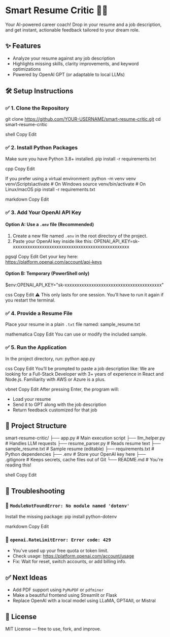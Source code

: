 # Smart Resume Critic 🤖📄
Your AI-powered career coach! Drop in your resume and a job description, and get instant, actionable feedback tailored to your dream role.

## ✨ Features
- Analyze your resume against any job description
- Highlights missing skills, clarity improvements, and keyword optimizations
- Powered by OpenAI GPT (or adaptable to local LLMs)

## 🛠️ Setup Instructions

### ✅ 1. Clone the Repository
git clone https://github.com/YOUR-USERNAME/smart-resume-critic.git cd smart-resume-critic

shell
Copy
Edit

### ✅ 2. Install Python Packages
Make sure you have Python 3.8+ installed.
pip install -r requirements.txt

cpp
Copy
Edit

If you prefer using a virtual environment:
python -m venv venv venv\Scripts\activate # On Windows source venv/bin/activate # On Linux/macOS pip install -r requirements.txt

markdown
Copy
Edit

### ✅ 3. Add Your OpenAI API Key

#### Option A: Use a `.env` file (Recommended)
1. Create a new file named `.env` in the root directory of the project.
2. Paste your OpenAI key inside like this:
OPENAI_API_KEY=sk-xxxxxxxxxxxxxxxxxxxxxxxxxxxxxxxxxxxxxxxxxxxxxxxx

pgsql
Copy
Edit
Get your key here: https://platform.openai.com/account/api-keys

#### Option B: Temporary (PowerShell only)
$env:OPENAI_API_KEY="sk-xxxxxxxxxxxxxxxxxxxxxxxxxxxxxxxxxxxxxxxx"

css
Copy
Edit
⚠️ This only lasts for one session. You’ll have to run it again if you restart the terminal.

### ✅ 4. Provide a Resume File
Place your resume in a plain `.txt` file named:
sample_resume.txt

mathematica
Copy
Edit
You can use or modify the included sample.

### ✅ 5. Run the Application
In the project directory, run:
python app.py

css
Copy
Edit
You’ll be prompted to paste a job description like:
We are looking for a Full-Stack Developer with 3+ years of experience in React and Node.js. Familiarity with AWS or Azure is a plus.

vbnet
Copy
Edit
After pressing Enter, the program will:
- Load your resume
- Send it to GPT along with the job description
- Return feedback customized for that job

## 📁 Project Structure
smart-resume-critic/ ├── app.py # Main execution script ├── llm_helper.py # Handles LLM requests ├── resume_parser.py # Reads resume text ├── sample_resume.txt # Sample resume (editable) ├── requirements.txt # Python dependencies ├── .env # Store your OpenAI key here ├── .gitignore # Keeps secrets, cache files out of Git └── README.md # You're reading this!

shell
Copy
Edit

## 🧠 Troubleshooting

### 🔸 `ModuleNotFoundError: No module named 'dotenv'`
Install the missing package:
pip install python-dotenv

markdown
Copy
Edit

### 🔸 `openai.RateLimitError: Error code: 429`
- You've used up your free quota or token limit.
- Check usage: https://platform.openai.com/account/usage
- Fix: Wait for reset, switch accounts, or add billing info.

## ✅ Next Ideas
- Add PDF support using `PyMuPDF` or `pdfminer`
- Make a beautiful frontend using Streamlit or Flask
- Replace OpenAI with a local model using LLaMA, GPT4All, or Mistral

## 📜 License
MIT License — free to use, fork, and improve.